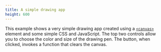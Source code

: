 ```yaml
---
title: A simple drawing app
height: 600
---
```

This example shows a very simple drawing app created using a [`<canvas>`](/en-US/docs/Web/HTML/Element/canvas) element and some simple CSS and JavaScript. The top two controls allow you to choose the color and size of the drawing pen. The button, when clicked, invokes a function that clears the canvas.
